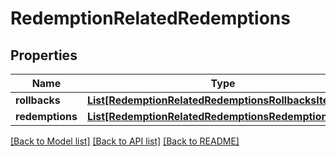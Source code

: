 # RedemptionRelatedRedemptions


## Properties

Name | Type | Description | Notes
------------ | ------------- | ------------- | -------------
**rollbacks** | [**List[RedemptionRelatedRedemptionsRollbacksItem]**](RedemptionRelatedRedemptionsRollbacksItem.md) |  | [optional] 
**redemptions** | [**List[RedemptionRelatedRedemptionsRedemptionsItem]**](RedemptionRelatedRedemptionsRedemptionsItem.md) |  | [optional] 

[[Back to Model list]](../README.md#documentation-for-models) [[Back to API list]](../README.md#documentation-for-api-endpoints) [[Back to README]](../README.md)


